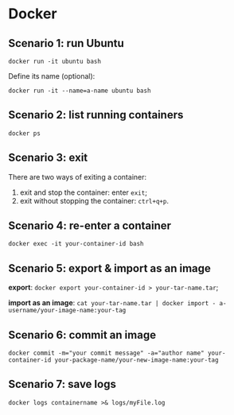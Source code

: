 # Docker

## Scenario 1: run Ubuntu
```
docker run -it ubuntu bash
```
Define its name (optional):
```
docker run -it --name=a-name ubuntu bash
```

## Scenario 2: list running containers
```
docker ps
```

## Scenario 3: exit

There are two ways of exiting a container:
1. exit and stop the container: enter `exit`;
2. exit without stopping the container: `ctrl+q+p`.

## Scenario 4: re-enter a container
```
docker exec -it your-container-id bash
```

## Scenario 5: export & import as an image
**export**: `docker export your-container-id > your-tar-name.tar`;

**import as an image**: `cat your-tar-name.tar | docker import - a-username/your-image-name:your-tag`

## Scenario 6: commit an image
```
docker commit -m="your commit message" -a="author name" your-container-id your-package-name/your-new-image-name:your-tag
```

## Scenario 7: save logs
```
docker logs containername >& logs/myFile.log
```